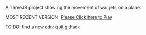 A ThreeJS project showing the movement of war jets on a plane.

MOST RECENT VERSION: [Please Click here to Play](https://rawcdn.githack.com/alperenbutun/free-time-project/0893b29/index.html)

TO DO: find a new cdn: quit githack
